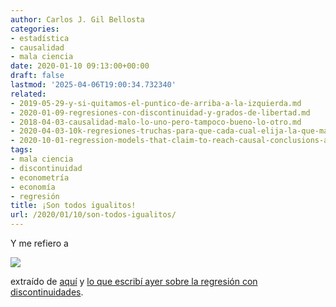 ```yaml
---
author: Carlos J. Gil Bellosta
categories:
- estadística
- causalidad
- mala ciencia
date: 2020-01-10 09:13:00+00:00
draft: false
lastmod: '2025-04-06T19:00:34.732340'
related:
- 2019-05-29-y-si-quitamos-el-puntico-de-arriba-a-la-izquierda.md
- 2020-01-09-regresiones-con-discontinuidad-y-grados-de-libertad.md
- 2018-04-03-causalidad-malo-lo-uno-pero-tampoco-bueno-lo-otro.md
- 2020-04-03-10k-regresiones-truchas-para-que-cada-cual-elija-la-que-mas-le-cuadre.md
- 2020-10-01-regression-models-that-claim-to-reach-causal-conclusions-as-favoured-by-economists.md
tags:
- mala ciencia
- discontinuidad
- econometría
- economía
- regresión
title: ¡Son todos igualitos!
url: /2020/01/10/son-todos-igualitos/
---
```


Y me refiero a

![](/wp-uploads/2020/01/191219-tanita-fernandez-navia2.png#center)

extraído de [aquí](https://nadaesgratis.es/admin/seguro-de-desempleo-y-movilidad-geografica-evidencia-de-un-experimento-cuasi-natural) y [lo que escribí ayer sobre la regresión con discontinuidades](https://www.datanalytics.com/2020/01/09/regresiones-con-discontinuidad-y-grados-de-libertad/).
